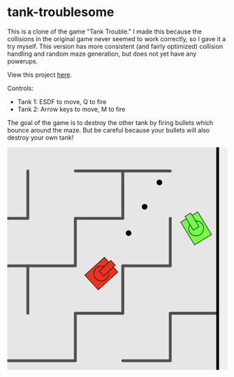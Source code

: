 # tank-troublesome

This is a clone of the game "Tank Trouble."  I made this because the collisions in the original game never seemed to work correctly, so I gave it a try myself.  This version has more consistent (and fairly optimized) collision handling and random maze generation, but does not yet have any powerups.

View this project [here](https://bradybhalla.github.io/tank-troublesome).

Controls:
 - Tank 1: ESDF to move, Q to fire
 - Tank 2: Arrow keys to move, M to fire

The goal of the game is to destroy the other tank by firing bullets which bounce around the maze.  But be careful because your bullets will also destroy your own tank!

![Image](images/screenshot.png)
